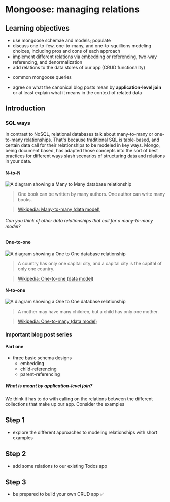 # Mongoose: managing relations

## Learning objectives

* use mongoose schemae and models; populate 
* discuss one-to-few, one-to-many, and one-to-squillions modeling choices, including pros and cons of each approach
* implement different relations via embedding or referencing, two-way referencing, and denormalization
* add relations to the data stores of our app (CRUD functionality)
- common mongoose queries
* agree on what the canonical blog posts mean by __application-level join__ or at least explain what it means in the context of related data

## Introduction

### SQL ways

In contrast to NoSQL, relational databases talk about many-to-many or one-to-many relationships. That's because traditional SQL is table-based, and certain data call for their relationships to be modeled in key ways. Mongo, being document based, has adapted those concepts into the sort of best practices for different ways slash scenarios of structuring data and relations in your data.

#### N-to-N

![A diagram showing a Many to Many database relationship](https://upload.wikimedia.org/wikipedia/commons/thumb/c/c4/CPT-Databases-ManytoMany.svg/460px-CPT-Databases-ManytoMany.svg.png)
> One book can be written by many authors. One author can write many books.

> [Wikipedia: Many-to-many (data model)](https://en.wikipedia.org/w/index.php?title=Many-to-many_(data_model)&oldid=726249648)

###### Can you think of other data relationships that call for a many-to-many model?

#### One-to-one
![A diagram showing a One to One database relationship](https://upload.wikimedia.org/wikipedia/commons/thumb/f/f7/CPT-Databases-OnetoOne.svg/500px-CPT-Databases-OnetoOne.svg.png)
> A country has only one capital city, and a capital city is the capital of only one country.

> [Wikipedia: One-to-one (data model)](https://en.wikipedia.org/wiki/One-to-one_(data_model))

#### N-to-one
![A diagram showing a One to One database relationship](https://upload.wikimedia.org/wikipedia/commons/thumb/2/26/CPT-Databases-OnetoMany.svg/500px-CPT-Databases-OnetoMany.svg.png)
> A mother may have many children, but a child has only one mother.

> [Wikipedia: One-to-many (data model)](https://en.wikipedia.org/wiki/One-to-many_(data_model))


### Important blog post series

#### Part one

* three basic schema designs
    - embedding
    - child-referencing
    - parent-referencing
  
##### What is meant by __application-level join?__

We think it has to do with calling on the relations between the different collections that make up our app. Consider the examples

## Step 1

* explore the different approaches to modeling relationships with short examples

## Step 2

* add some relations to our existing Todos app


## Step 3

* be prepared to build your own CRUD app :white_check_mark:

